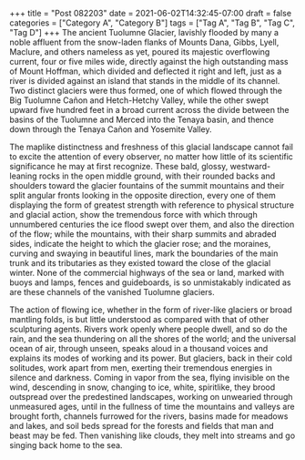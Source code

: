 +++
title = "Post 082203"
date = 2021-06-02T14:32:45-07:00
draft = false
categories = ["Category A", "Category B"]
tags = ["Tag A", "Tag B", "Tag C", "Tag D"]
+++
The ancient Tuolumne Glacier, lavishly flooded by many a noble affluent from the snow-laden flanks of Mounts Dana, Gibbs, Lyell, Maclure, and others nameless as yet, poured its majestic overflowing current, four or five miles wide, directly against the high outstanding mass of Mount Hoffman, which divided and deflected it right and left, just as a river is divided against an island that stands in the middle of its channel. Two distinct glaciers were thus formed, one of which flowed through the Big Tuolumne Cañon and Hetch-Hetchy Valley, while the other swept upward five hundred feet in a broad current across the divide between the basins of the Tuolumne and Merced into the Tenaya basin, and thence down through the Tenaya Cañon and Yosemite Valley.

The maplike distinctness and freshness of this glacial landscape cannot fail to excite the attention of every observer, no matter how little of its scientific significance he may at first recognize. These bald, glossy, westward-leaning rocks in the open middle ground, with their rounded backs and shoulders toward the glacier fountains of the summit mountains and their split angular fronts looking in the opposite direction, every one of them displaying the form of greatest strength with reference to physical structure and glacial action, show the tremendous force with which through unnumbered centuries the ice flood swept over them, and also the direction of the flow; while the mountains, with their sharp summits and abraded sides, indicate the height to which the glacier rose; and the moraines, curving and swaying in beautiful lines, mark the boundaries of the main trunk and its tributaries as they existed toward the close of the glacial winter. None of the commercial highways of the sea or land, marked with buoys and lamps, fences and guideboards, is so unmistakably indicated as are these channels of the vanished Tuolumne glaciers.

The action of flowing ice, whether in the form of river-like glaciers or broad mantling folds, is but little understood as compared with that of other sculpturing agents. Rivers work openly where people dwell, and so do the rain, and the sea thundering on all the shores of the world; and the universal ocean of air, through unseen, speaks aloud in a thousand voices and explains its modes of working and its power. But glaciers, back in their cold solitudes, work apart from men, exerting their tremendous energies in silence and darkness. Coming in vapor from the sea, flying invisible on the wind, descending in snow, changing to ice, white, spiritlike, they brood outspread over the predestined landscapes, working on unwearied through unmeasured ages, until in the fullness of time the mountains and valleys are brought forth, channels furrowed for the rivers, basins made for meadows and lakes, and soil beds spread for the forests and fields that man and beast may be fed. Then vanishing like clouds, they melt into streams and go singing back home to the sea.
